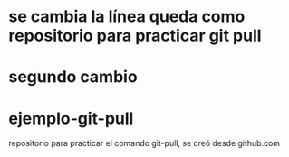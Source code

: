 # se cambia la línea queda como repositorio para practicar git pull 
# segundo cambio
# ejemplo-git-pull
repositorio para practicar el comando git-pull, se creó desde github.com
